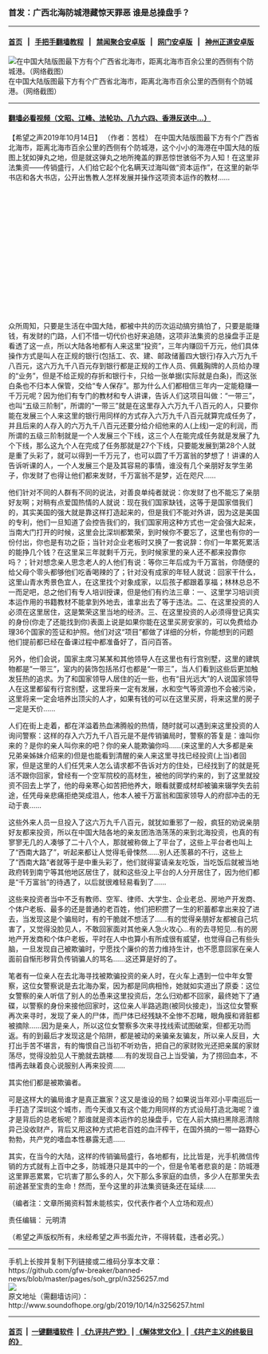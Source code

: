 ### 首发：广西北海防城港藏惊天罪恶 谁是总操盘手？
------------------------

#### [首页](https://github.com/gfw-breaker/banned-news/blob/master/README.md) &nbsp;&nbsp;|&nbsp;&nbsp; [手把手翻墙教程](https://github.com/gfw-breaker/guides/wiki) &nbsp;&nbsp;|&nbsp;&nbsp; [禁闻聚合安卓版](https://github.com/gfw-breaker/bn-android) &nbsp;&nbsp;|&nbsp;&nbsp; [网门安卓版](https://github.com/oGate2/oGate) &nbsp;&nbsp;|&nbsp;&nbsp; [神州正道安卓版](https://github.com/SzzdOgate/update) 



<div class="zhidingtu">
 <div class="ar-wrap-3x2">
  <img alt="在中国大陆版图最下方有个广西省北海市，距离北海市百余公里的西侧有个防城港。（网络截图）" class="ar-wrap-inside-fill" src="http://img.soundofhope.org/2019/10/4f72f8d5-1790-4e33-a71d-1b3966c54cea-800x533-600x400.jpg"/>
 </div>
 <div class="caption">
  在中国大陆版图最下方有个广西省北海市，距离北海市百余公里的西侧有个防城港。（网络截图）
 </div>
</div>
<hr/>


#### [翻墙必看视频（文昭、江峰、法轮功、八九六四、香港反送中...）](https://github.com/gfw-breaker/banned-news/blob/master/pages/links.md)

<div class="content">
 <p>
  <span class="content-info-date">
   【希望之声2019年10月14日】
  </span>
  <span class="content-info-type">
   （作者：苦桂）
  </span>
  在中国大陆版图最下方有个广西省北海市，距离北海市百余公里的西侧有个防城港，这个小小的海港在中国大陆的版图上犹如弹丸之地，但是就这弹丸之地所掩盖的罪恶惊世骇俗不为人知！在这里非法集资——传销盛行，人们给它起个化名瞒天过海叫做“资本运作”，在这里的新华书店和各大书店，公开出售教人怎样发展并操作这项资本运作的教材……
 </p>
 <div class="widget ad-300x250 ad-ecf">
  <!-- ZW30 Post Embed 300x250 1 -->
  <ins class="adsbygoogle" data-ad-client="ca-pub-1519518652909441" data-ad-slot="9768754376" style="display:inline-block;width:300px;height:250px">
  </ins>
 </div>
 <p>
  众所周知，只要是生活在中国大陆，都被中共的历次运动搞穷搞怕了，只要是能赚钱，有发财的门路，人们不惜一切代价也好来追随，这项非法集资的总操盘手正是看透了这一点，所以大陆各地都有人来这里“投资”，三年内赚回千万元，他们具体操作方式是叫人在正规的银行(包括工、农、建、邮政储蓄四大银行)存入六万九千八百元，这六万九千八百元存到银行都是正规的工作人员、佩戴胸牌的人员给办理的“业务”，但是不给正规的存折和银行卡，只给一张单据(实际就是白条)，而这张白条也不归本人保管，交给“专人保存”。那为什么人们都相信三年内一定能稳赚一千万元呢？因为他们有专门的教材和专人讲课，告诉人们这项目叫做：“一带三”，也叫“五级三阶制”，所谓的“一带三”就是在这里存入六万九千八百元的人，只要你能在发展三个人来这里的银行用同样的方式存入六万九千八百元就算完成任务了，并且后来的人存入的六万九千八百元还要分给介绍他来的人(上线)一定的利润，而所谓的五级三阶制就是一个人发展三个下线，这三个人在能完成任务就是发展了九个下线，那么这九个人在完成了任务那就是27个下线，只要能发展到第28个人就是重了头彩了，就可以得到一千万元了，也可以圆了千万富翁的梦想了！讲课的人告诉听课的人，一个人发展三个是及其容易的事情，谁没有几个亲朋好友学生弟子，你发财了也得让他们都来发财，千万富翁不是梦，近在咫尺……
 </p>
 <p>
  他们针对不同的人群有不同的说法，对善良单纯者就说：你发财了也不能忘了亲朋好友啊；对稍有点爱国热情的人就说：现在我们国家缺钱，这等于是国家借我们的，其实美国的强大就是靠这样打造起来的，但是我们不能对外讲，因为这是美国的专利，他们一旦知道了会控告我们的，我们国家用这种方式也一定会强大起来，当南大门打开的时候，这里会比深圳都繁荣，到时候你不要忘了，这里也有你的一份付出，你也是有功之臣；当针对企业老板时又换了一套说辞：你们一年累死累活的能挣几个钱？在这里呆三年就剩千万元，到时候家里的亲人还不都来投靠你吗？；针对想念亲人思念老人的人他们有说：等你三年后成为千万富翁，你随便的给父母个零头都够他们吃香喝辣的了；针对没有成家的年轻人就说：回家干什么，这里山青水秀景色宜人，在这里找个对象成家，以后孩子都跟着享福；林林总总不一而足吧，总之他们有专人培训授课，但是他们有约法三章：一、这里学习培训资本运作用的书籍教材不能拿到外地去，谁拿出去了等于违法。二、在这里投资的人必须在这里居住，这是繁荣这里当地的经济。三、在这里投资的人必须得登记真实的身份(你走了还能找到你)表面上说是如果你能在这里买房安家的，可以免费给办理36个国家的签证和护照。他们对这“项目”都做了详细的分析，你能想到的问题他们提前都已经在备课过程中都准备好了，百问百答。
 </p>
 <p>
  另外，他们会说，国家主席习某某和其他领导人在这里也有行宫别墅，这里的建筑物都是“一带三”，室内的装饰包括吊灯也都是“一带三”，当人们看到这些后更加触发狂热的追求。为了和国家领导人居住的近一些，也有“目光远大”的人说国家领导人在这里都留有行宫别墅，这里将来一定有发展，水和空气等资源也不会被污染，这里将来一定会培养出顶尖的人才，如果有钱的可以在这里买房，将来这里的房子一定是天价……
 </p>
 <p>
  人们在街上走着，都在洋溢着热血沸腾般的热情，随时就可以遇到来这里投资的人询问警察：这样的存入六万九千八百元是不是传销骗局时，警察的答复是：谁叫你来的？是你的亲人叫你来的吧？你的亲人能欺骗你吗……(来这里的人大多都是亲兄弟亲姊妹介绍来的)但是也能看到清醒的亲人来这里寻找已经投资(上当)者回家，但是这里的人们任凭来人怎么请求都不告诉对方的住处，已经找到了的就是死活不跟你回家，曾经有一个空军院校的高材生，被他的同学约来的，到了这里就投资不回去上学了，他的母亲寒心如苦把他养大，眼看就要成材却被骗来辍学失去前途，任凭母亲悲痛拒绝哭成泪人，他本人被千万富翁和国家领导人的府邸冲击的无动于衷……
 </p>
 <p>
  这些外来人员一旦投入了这六万九千八百元，就犹如重邪了一般，疯狂的劝说亲朋好友都来投资，所以在中国大陆各地的亲友团浩浩荡荡的来到北海投资，也真的有寥寥无几的人凑够了二十八个人，那就被称做上了平台了，这些上平台者也叫上了“西南大路了”，听起来都让人觉得毛骨悚然……别人还羡慕的不行，这些上了“西南大路”者就等于是中重头彩了，他们就得宴请亲友吃饭，当吃饭后就被当地政府转到南宁等其他地区居住了，就和这些没上平台的人分开居住了，因为他们都是“千万富翁”的待遇了，以后就很难轻易看到了……
 </p>
 <p>
  这些来投资者当中不乏有教师、空军、律师、大学生、企业老总、房地产开发商、个体户老板、最多的还是普通的老百姓，他们把积攒了一生的积蓄都拿出来投了进去，当发现这是个骗局时，有的干脆就不想活了……有的觉得亲朋好友都被自己坑害了，又觉得没脸见人，不敢回家面对其他亲人急火攻心…有的去寻短见…有的房地产开发商和个体户老板，平时在人中也算小有所成很有威望，也觉得自己有些头脑，一旦发现自己被欺骗时，宁愿找个廉价的苦力维持生计，也不愿意回家在亲人面前自惭形秽背负传销骗人的骂名……这还算是好的了。
 </p>
 <p>
  笔者有一位亲人在去北海寻找被欺骗投资的亲人时，在火车上遇到一位中年女警察，这位女警察说是去北海办案，因为都是同病相怜，她就如实道出了原委：这位女警察的亲人听信了别人的怂恿来这里投资后，怎么归劝都不回家，最终她下了通碟，以警察的身份来接他回家时，这位亲人半路逃跑(被同伙接走)，当这位女警察再次来寻时，发现了亲人的尸体，而尸体已经残缺不全惨不忍睹，眼角膜和肾脏都被摘除……因为是亲人，所以这位女警察多次来寻找线索试图破案，但都无功而返。有的到最后才发现这是个陷阱，都是被动的亲骗亲友骗友，所以亲人反目，大打出手苦不堪言，有的悔恨自己当初不听劝告，把自己的家财败光还把亲属的家财荡尽，觉得没脸见人干脆就去跳楼……有的发现自己上当受骗，为了捞回血本，不惜再去昧着良心说服别人再来投资……
 </p>
 <p>
  其实他们都是被欺骗者。
 </p>
 <div>
 </div>
 <p>
  可是这样大的骗局谁才是真正赢家？这又是谁设的局？如果说当年邓小平南巡后一手打造了深圳这个城市，而今天谁又有这个能力用同样的方式设局打造北海呢？谁才是背后的总老板呢？那谁就是资本运作的总操盘手，它在人前大搞扫黑除恶清除异己没收财产，背后又用这种方式把老百姓的血汗榨干，在国外搞的一带一路野心勃勃，共产党的嗜血本性暴露无遗……
 </p>
 <p>
  其实，在当今的大陆，这样的传销骗局盛行，各地都有，比比皆是，光手机微信传销的方式就有上百中之多，防城港只是其中的一个，但是令笔者悲哀的是：防城港这里罪恶累累，它坑害了那么多的人，欠下那么多家庭的血债，多少人在那里失去前途甚至宝贵的生命！然而，至今这里的非法集资链条还在延续……
 </p>
 <p>
 </p>
 <p>
  （编者注：文章所揭资料暂未能核实，仅代表作者个人立场和观点）
 </p>
 <div class="content-info-btm">
  <p class="content-info-zerenbianji">
   <span class="content-info-title">
    责任编辑：
   </span>
   <span class="content-info-content">
    元明清
   </span>
  </p>
  <p class="content-info-refernote">
   （希望之声版权所有，未经希望之声书面允许，不得转载，违者必究。）
  </p>
 </div>
</div>

<hr/>
手机上长按并复制下列链接或二维码分享本文章：<br/>
https://github.com/gfw-breaker/banned-news/blob/master/pages/soh_grpl/n3256257.md <br/>
<a href='https://github.com/gfw-breaker/banned-news/blob/master/pages/soh_grpl/n3256257.md'><img src='https://github.com/gfw-breaker/banned-news/blob/master/pages/soh_grpl/n3256257.md.png'/></a> <br/>
原文地址（需翻墙访问）：http://www.soundofhope.org/gb/2019/10/14/n3256257.html


------------------------
#### [首页](https://github.com/gfw-breaker/banned-news/blob/master/README.md) &nbsp;|&nbsp; [一键翻墙软件](https://github.com/gfw-breaker/nogfw/blob/master/README.md) &nbsp;| [《九评共产党》](https://github.com/gfw-breaker/9ping.md/blob/master/README.md#九评之一评共产党是什么) | [《解体党文化》](https://github.com/gfw-breaker/jtdwh.md/blob/master/README.md) | [《共产主义的终极目的》](https://github.com/gfw-breaker/gczydzjmd.md/blob/master/README.md)


<img src='http://gfw-breaker.win/banned-news/pages/soh_grpl/n3256257.md' width='0px' height='0px'/>